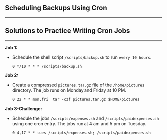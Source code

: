 ## Scheduling Backups Using Cron

--------

## Solutions to Practice Writing Cron Jobs

------

**Job 1:**

* Schedule the shell script `/scripts/backup.sh` to run `every 10 hours`.

    `0 */10 * * * /scripts/backup.sh`

**Job 2:**    

* Create a compressed `pictures.tar.gz` file of the `/home/pictures` directory. The job runs on Monday and Friday at 10 PM.

    `0 22 * * mon,fri  tar -czf pictures.tar.gz $HOME/pictures`

**Job 3-Challenge:**

*  Schedule the jobs `/scripts/expenses.sh` and `/scripts/paidexpenses.sh` using one cron entry. The jobs run at 4 am and 5 pm on Tuesday.

    `0 4,17 * * tues /scripts/expenses.sh; /scripts/paidexpenses.sh`
